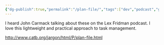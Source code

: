 ```yaml
---
{"dg-publish":true,"permalink":"/plan-file/","tags":["dev","podcast","game-development"]}
---
```


I heard John Carmack talking about these on the Lex Fridman podcast. I love this lightweight and practical approach to task management.

http://www.catb.org/jargon/html/P/plan-file.html